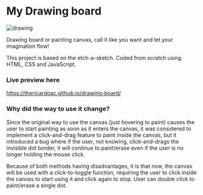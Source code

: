 # My Drawing board
![drawing](https://user-images.githubusercontent.com/112439514/214978853-2db029b0-dabb-4479-995c-9b29096d603c.png)

Drawing board or painting canvas, call it like you want and let your imagination flow!

This project is based on the etch-a-sketch. Coded from scratch using HTML, CSS and JavaScript.

### Live preview here
https://thericardoac.github.io/drawing-board/

### Why did the way to use it change?
Since the original way to use the canvas (just hovering to paint) causes
the user to start painting as soon as it enters the canvas, it was
considered to implement a click-and-drag feature to paint inside the canvas, but
it introduced a bug where if the user, not knowing, click-and-drags the
invisible dot border, it will continue to paint/erase even if the user is no longer holding the mouse click.

Because of both methods having disadvantages, it is that now, the canvas
will be used with a click-to-toggle function, requiring the user to click
inside the canvas to start using it and click again to stop. User can
double click to paint/erase a single dot.
